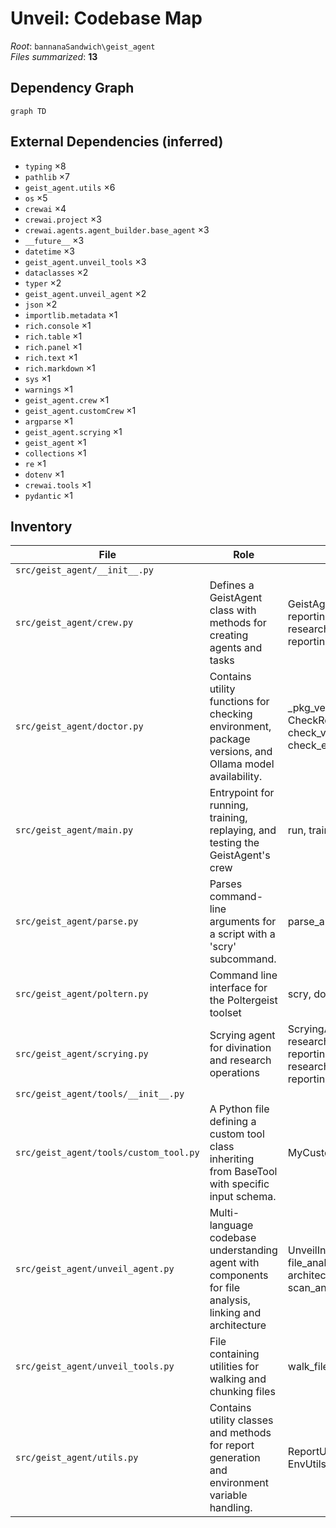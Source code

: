 # Unveil: Codebase Map

_Root_: `bannanaSandwich\geist_agent`  
_Files summarized_: **13**

## Dependency Graph

```mermaid
graph TD
```

## External Dependencies (inferred)

- `typing` ×8
- `pathlib` ×7
- `geist_agent.utils` ×6
- `os` ×5
- `crewai` ×4
- `crewai.project` ×3
- `crewai.agents.agent_builder.base_agent` ×3
- `__future__` ×3
- `datetime` ×3
- `geist_agent.unveil_tools` ×3
- `dataclasses` ×2
- `typer` ×2
- `geist_agent.unveil_agent` ×2
- `json` ×2
- `importlib.metadata` ×1
- `rich.console` ×1
- `rich.table` ×1
- `rich.panel` ×1
- `rich.text` ×1
- `rich.markdown` ×1
- `sys` ×1
- `warnings` ×1
- `geist_agent.crew` ×1
- `geist_agent.customCrew` ×1
- `argparse` ×1
- `geist_agent.scrying` ×1
- `geist_agent` ×1
- `collections` ×1
- `re` ×1
- `dotenv` ×1
- `crewai.tools` ×1
- `pydantic` ×1

## Inventory

| File | Role | Key API |
|---|---|---|
| `src/geist_agent/__init__.py` |  |  |
| `src/geist_agent/crew.py` | Defines a GeistAgent class with methods for creating agents and tasks | GeistAgent, researcher, reporting_analyst, research_task, reporting_task, crew |
| `src/geist_agent/doctor.py` | Contains utility functions for checking environment, package versions, and Ollama model availability. | _pkg_version, _ok, CheckResult, check_versions, check_env, check_ollama |
| `src/geist_agent/main.py` | Entrypoint for running, training, replaying, and testing the GeistAgent's crew | run, train, replay, test |
| `src/geist_agent/parse.py` | Parses command-line arguments for a script with a 'scry' subcommand. | parse_args |
| `src/geist_agent/poltern.py` | Command line interface for the Poltergeist toolset | scry, doctor, unveil_cmd |
| `src/geist_agent/scrying.py` | Scrying agent for divination and research operations | ScryingAgent, set_topic, researcher, reporting_analyst, research_task, reporting_task |
| `src/geist_agent/tools/__init__.py` |  |  |
| `src/geist_agent/tools/custom_tool.py` | A Python file defining a custom tool class inheriting from BaseTool with specific input schema. | MyCustomTool |
| `src/geist_agent/unveil_agent.py` | Multi-language codebase understanding agent with components for file analysis, linking and architecture | UnveilInputs, UnveilCrew, file_analyst, linker, architect, scan_and_summarize |
| `src/geist_agent/unveil_tools.py` | File containing utilities for walking and chunking files | walk_files, chunk_file |
| `src/geist_agent/utils.py` | Contains utility classes and methods for report generation and environment variable handling. | ReportUtils, EnvUtils.generate_filename |